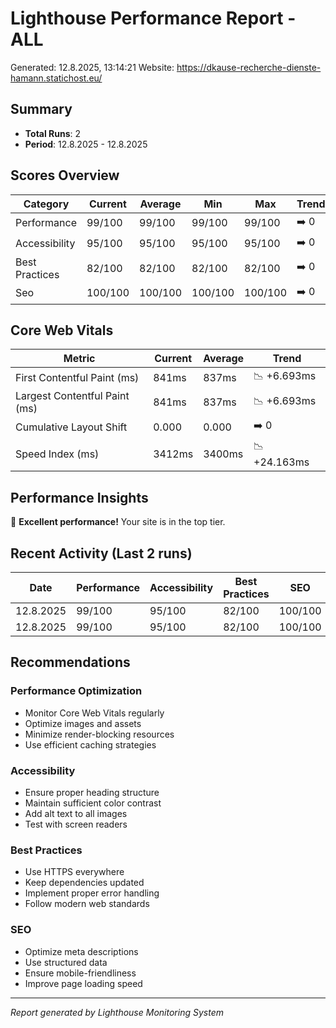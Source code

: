 # Lighthouse Performance Report - ALL

Generated: 12.8.2025, 13:14:21
Website: https://dkause-recherche-dienste-hamann.statichost.eu/

## Summary

- **Total Runs**: 2
- **Period**: 12.8.2025 - 12.8.2025

## Scores Overview

| Category | Current | Average | Min | Max | Trend |
|----------|---------|---------|-----|-----|--------|
| Performance | 99/100 | 99/100 | 99/100 | 99/100 | ➡️ 0 |
| Accessibility | 95/100 | 95/100 | 95/100 | 95/100 | ➡️ 0 |
| Best Practices | 82/100 | 82/100 | 82/100 | 82/100 | ➡️ 0 |
| Seo | 100/100 | 100/100 | 100/100 | 100/100 | ➡️ 0 |

## Core Web Vitals

| Metric | Current | Average | Trend |
|--------|---------|---------|-------|
| First Contentful Paint (ms) | 841ms | 837ms | 📉 +6.693ms |
| Largest Contentful Paint (ms) | 841ms | 837ms | 📉 +6.693ms |
| Cumulative Layout Shift | 0.000 | 0.000 | ➡️ 0 |
| Speed Index (ms) | 3412ms | 3400ms | 📉 +24.163ms |

## Performance Insights

🎉 **Excellent performance!** Your site is in the top tier.

## Recent Activity (Last 2 runs)

| Date | Performance | Accessibility | Best Practices | SEO |
|------|-------------|---------------|----------------|-----|
| 12.8.2025 | 99/100 | 95/100 | 82/100 | 100/100 |
| 12.8.2025 | 99/100 | 95/100 | 82/100 | 100/100 |

## Recommendations

### Performance Optimization
- Monitor Core Web Vitals regularly
- Optimize images and assets
- Minimize render-blocking resources
- Use efficient caching strategies

### Accessibility
- Ensure proper heading structure
- Maintain sufficient color contrast
- Add alt text to all images
- Test with screen readers

### Best Practices
- Use HTTPS everywhere
- Keep dependencies updated
- Implement proper error handling
- Follow modern web standards

### SEO
- Optimize meta descriptions
- Use structured data
- Ensure mobile-friendliness
- Improve page loading speed

---

*Report generated by Lighthouse Monitoring System*
